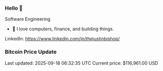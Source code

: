 ### Hello 🤙  

Software Engineering

- 🔭 I love computers, finance, and building things.
  
LinkedIn: https://www.linkedin.com/in/thejustinbishop/  





















































































































































































































































































































































































































































































































































































































































































































































































































































































































































































































































































































### Bitcoin Price Update
Last updated: 2025-09-18 06:32:35 UTC
Current price: $116,961.00 USD
